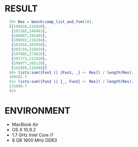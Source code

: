 RESULT
======

``` erlang
  39> Res = bench:comp_list_and_fsm(10).
  [{190928,216920},
   {207205,246463},
   {188907,192465},
   {190693,216284},
   {182016,265950},
   {203734,220434},
   {197605,273628},
   {191773,211928},
   {198077,265129},
   {241899,210406}]
  40> lists:sum([Fun1 || {Fun1, _} <- Res]) / length(Res).
  199283.7
  41> lists:sum([Fun2 || {_, Fun2} <- Res]) / length(Res).
  231960.7
  42>
```

ENVIRONMENT
===========

- MacBook Air
- OS X 10.9.2
- 1.7 GHz Intel Core i7
- 8 GB 1600 MHz DDR3
